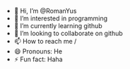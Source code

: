 - 👋 Hi, I’m @RomanYus
- 👀 I’m interested in programming
- 🌱 I’m currently learning github
- 💞️ I’m looking to collaborate on github
- 📫 How to reach me /
- 😄 Pronouns: He
- ⚡ Fun fact: Haha

<!---
RomanYus/RomanYus is a ✨ special ✨ repository because its `README.md` (this file) appears on your GitHub profile.
You can click the Preview link to take a look at your changes.
--->
